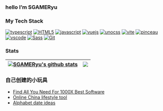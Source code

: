 ### hello I’m SGAMERyu

### My Tech Stack

[![typescript](https://img.shields.io/badge/-TypeScript-007ACC?style=flat-square&logo=typescript&logoColor=white)](https://www.typescriptlang.org/)
[![HTML5](https://img.shields.io/badge/-HTML5-%23E44D27?style=flat-square&logo=html5&logoColor=ffffff)](https://developer.mozilla.org/en-US/docs/Web/HTML)
[![javascript](https://img.shields.io/badge/-JavaScript-%23F7DF1C?style=flat-square&logo=javascript&logoColor=000000&labelColor=%23F7DF1C&color=%23FFCE5A)](https://developer.mozilla.org/en-US/docs/Web/JavaScript)
[![vuejs](https://img.shields.io/badge/-Vue.js-%232c3e50?style=flat-square&logo=vuedotjs)](https://vuejs.org/)
[![unocss](https://img.shields.io/badge/-UnoCss-%23000000?style=flat-square&logo=unocss&&logoColor=48B0F1)](https://github.com/unocss/unocss)
[![vite](https://img.shields.io/badge/-Vite-%23646CFF?style=flat-square&logo=vite&logoColor=ffffff)](https://vitejs.dev/)
[![pinceau](https://img.shields.io/badge/-Pinceau-%23646CFF?style=flat-square&logo=typescript&logoColor=ffffff)](https://github.com/Tahul/pinceau)
[![vscode](https://img.shields.io/badge/-VSCode-%23007ACC?style=flat-square&logo=visual-studio-code)](https://code.visualstudio.com/)
[![Sass](https://img.shields.io/badge/-Sass-%23CC6699?style=flat-square&logo=sass&logoColor=ffffff)](https://sass-lang.com/)
[![Git](https://img.shields.io/badge/-Git-%23F05032?style=flat-square&logo=git&logoColor=%23ffffff)](https://git-scm.com/)


### Stats

| <a href="https://github.com/anuraghazra/github-readme-stats"><img align="center" src="https://github-readme-stats.vercel.app/api?username=SGAMERyu&show_icons=true&include_all_commits=true&theme=buefy&hide_border=true" alt="SGAMERyu's github stats" /></a> | <a href="https://github.com/anuraghazra/github-readme-stats"><img align="center" src="https://github-readme-stats.vercel.app/api/top-langs/?username=SGAMERyu&layout=compact&theme=buefy&hide_border=true" /></a> |
| ------------- | ------------- |


### 自己创建的小玩具

- [Find All You Need For 1000X Best Software](https://sasstores.top/ "expolre sasstores")
- [Online China lifestyle tool](https://chinalifecompanion.top/)
- [Alphabet date ideas](https://alphabet-data-ideas.top/)
